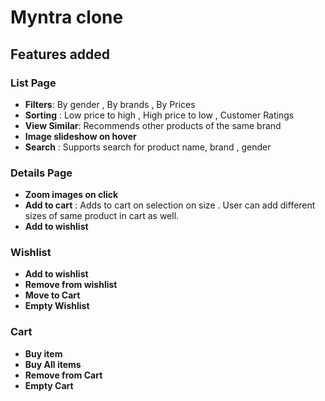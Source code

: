 # Myntra clone

## Features added

### List Page

* **Filters**: By gender , By brands , By Prices
* **Sorting** : Low price to high , High price to low , Customer Ratings
* **View Similar**: Recommends other products of the same brand
* **Image slideshow on hover** 
* **Search** : Supports search for product name, brand , gender

### Details Page
* **Zoom images on click** 
* **Add to cart** : Adds to cart on selection on size . User can add different sizes of same product in cart as well.
* **Add to wishlist**

### Wishlist
* **Add to wishlist**
* **Remove from wishlist**
* **Move to Cart**
* **Empty Wishlist**

### Cart
* **Buy item**
* **Buy All items**
* **Remove from Cart**
* **Empty Cart**



